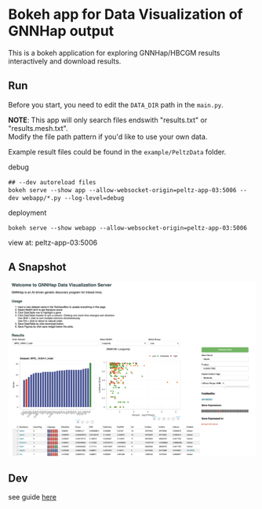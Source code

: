 # Bokeh app for Data Visualization of GNNHap output

This is a bokeh application for exploring GNNHap/HBCGM results interactively and download results.



## Run 

Before you start, you need to edit the `DATA_DIR` path in the `main.py`.

**NOTE**: This app will only search files endswith "results.txt" or "results.mesh.txt".  
Modify the file path pattern if you'd like to use your own data.

Example result files could be found in the `example/PeltzData` folder.


debug  
```shell
## --dev autoreload files 
bokeh serve --show app --allow-websocket-origin=peltz-app-03:5006 --dev webapp/*.py --log-level=debug
```

deployment  
```
bokeh serve --show webapp --allow-websocket-origin=peltz-app-03:5006
```

view at: peltz-app-03:5006


## A Snapshot 
![GNNHap](static/images/GNNHap.png)


## Dev
see guide [here](https://docs.bokeh.org/en/2.4.1/docs/user_guide/server.html)